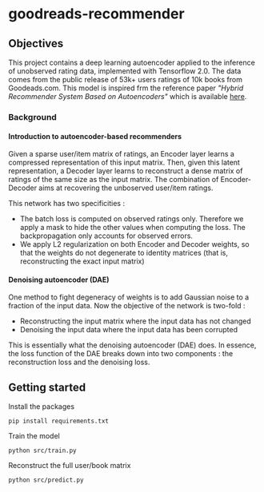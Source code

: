 # goodreads-recommender

## Objectives
This project contains a deep learning autoencoder applied to the inference of unobserved rating data, implemented with Tensorflow 2.0. The data comes from the public release of 53k+ users ratings of 10k books from Goodeads.com. This model is inspired frm the reference paper *"Hybrid Recommender System Based on Autoencoders"* which is available [here](https://hal.inria.fr/hal-01336912v2/document).

### Background
#### Introduction to autoencoder-based recommenders
Given a sparse user/item matrix of ratings, an Encoder layer learns a compressed representation of this input matrix. Then, given this latent representation, a Decoder layer learns to reconstruct a dense matrix of ratings of the same size as the input matrix. The combination of Encoder-Decoder aims at recovering the unboserved user/item ratings.

This network has two specificities :
* The batch loss is computed on observed ratings only. Therefore we apply a mask to hide the other values when computing the loss. The backpropagation only accounts for observed errors.
* We apply L2 regularization on both Encoder and Decoder weights, so that the weights do not degenerate to identity matrices (that is, reconstructing the exact input matrix)

#### Denoising autoencoder (DAE)
One method to fight degeneracy of weights is to add Gaussian noise to a fraction of the input data. Now the objective of the network is two-fold :
* Reconstructing the input matrix where the input data has not changed
* Denoising the input data where the input data has been corrupted

This is essentially what the denoising autoencoder (DAE) does. In essence, the loss function of the DAE breaks down into two components : the reconstruction loss and the denoising loss.


## Getting started

Install the packages
```
pip install requirements.txt
```

Train the model
```
python src/train.py
```

Reconstruct the full user/book matrix
```
python src/predict.py
```
